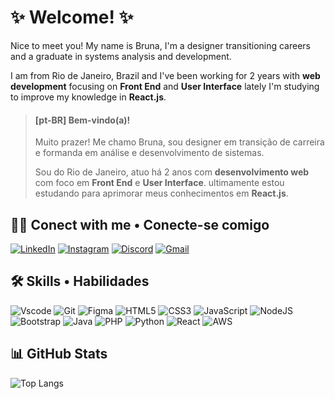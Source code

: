 # ✨ Welcome! ✨
Nice to meet you! My name is Bruna, I'm a designer transitioning careers and a graduate in systems analysis and development.

I am from Rio de Janeiro, Brazil and I've been working for 2 years with **web development** focusing on **Front End** and **User Interface** lately I'm studying to improve my knowledge in **React.js**.

> #### [pt-BR] Bem-vindo(a)!
> Muito prazer! Me chamo Bruna, sou designer em transição de carreira e formanda em análise e desenvolvimento de sistemas.
> >
> Sou do Rio de Janeiro, atuo há 2 anos com **desenvolvimento web** com foco em **Front End** e **User Interface**. ultimamente estou estudando para aprimorar meus conhecimentos em **React.js**.

## 👋🏼 Conect with me • Conecte-se comigo 
[![LinkedIn](https://img.shields.io/badge/LinkedIn-0077B5?style=for-the-badge&logo=linkedin&logoColor=white)](https://www.linkedin.com/in/brunamottap/)
[![Instagram](https://img.shields.io/badge/-Instagram-%23E4405F?style=for-the-badge&logo=instagram&logoColor=white)](https://www.instagram.com/brunamottap/)
[![Discord](https://img.shields.io/badge/Discord-7289DA?style=for-the-badge&logo=discord&logoColor=white)](https://discord.com/channels/@brunamotta/)
[![Gmail](https://img.shields.io/badge/Gmail-333333?style=for-the-badge&logo=gmail&logoColor=red)](mailto:brunamottap@gmail.com)

## 🛠️ Skills • Habilidades 
![Vscode](https://img.shields.io/badge/Vscode-007ACC?style=for-the-badge&logo=vscode&logoColor=white)
![Git](https://img.shields.io/badge/GIT-E44C30?style=for-the-badge&logo=git&logoColor=white)
![Figma](https://img.shields.io/badge/Figma-696969?style=for-the-badge&logo=figma&logoColor=figma)
![HTML5](https://img.shields.io/badge/HTML5-E34F26?style=for-the-badge&logo=html5&logoColor=white)
![CSS3](https://img.shields.io/badge/CSS3-1572B6?style=for-the-badge&logo=css3&logoColor=white)
![JavaScript](https://img.shields.io/badge/JavaScript-F7DF1E?style=for-the-badge&logo=javascript&logoColor=black)
![NodeJS](https://img.shields.io/badge/node.js-6DA55F?style=for-the-badge&logo=node.js&logoColor=white)
![Bootstrap](https://img.shields.io/badge/Boostrap-6610f2?style=for-the-badge&logo=bootstrap&logoColor=white)
![Java](https://img.shields.io/badge/java-%23ED8B00.svg?style=for-the-badge&logo=openjdk&logoColor=white)
![PHP](https://img.shields.io/badge/PHP-777BB4?style=for-the-badge&logo=php&logoColor=white)
![Python](https://img.shields.io/badge/python-3670A0?style=for-the-badge&logo=python&logoColor=ffdd54)
![React](https://img.shields.io/badge/React-20232A?style=for-the-badge&logo=react&logoColor=61DAFB)
![AWS](https://img.shields.io/badge/-AWS-141f2e?style=for-the-badge&logo=amazon-web-services&logoColor=f90)

## 📊 GitHub Stats 
![Top Langs](https://github-readme-stats-git-masterrstaa-rickstaa.vercel.app/api/top-langs/?username=brunamotta&layout=compact&theme=dracula&bg_color=000&)
